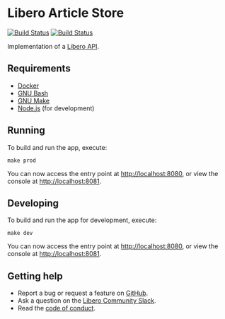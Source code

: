 Libero Article Store
====================

[![Build Status](https://travis-ci.com/libero/article-store.svg?branch=master)](https://travis-ci.com/libero/article-store)
[![Build Status](https://github.com/libero/article-store/workflows/CI/badge.svg?branch=master)](https://github.com/libero/article-store/actions?query=branch%3Amaster+workflow%3ACI)

Implementation of a [Libero API](https://libero.pub/api).

Requirements
------------

- [Docker](https://www.docker.com/)
- [GNU Bash](https://www.gnu.org/software/bash/)
- [GNU Make](https://www.gnu.org/software/make/)
- [Node.js](https://nodejs.org/) (for development)

Running
-------

To build and run the app, execute:

```shell
make prod
```

You can now access the entry point at <http://localhost:8080>, or view the console at <http://localhost:8081>.

Developing
----------

To build and run the app for development, execute:

```shell
make dev
```

You can now access the entry point at <http://localhost:8080>, or view the console at <http://localhost:8081>.

Getting help
------------

- Report a bug or request a feature on [GitHub](https://github.com/libero/publisher/issues/new/choose).
- Ask a question on the [Libero Community Slack](https://libero.pub/join-slack).
- Read the [code of conduct](https://libero.pub/code-of-conduct).
